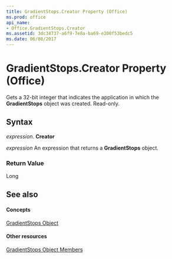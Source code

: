```yaml
---
title: GradientStops.Creator Property (Office)
ms.prod: office
api_name:
- Office.GradientStops.Creator
ms.assetid: 3dc34737-a6f9-7e8a-ba69-e200f53bedc5
ms.date: 06/08/2017
---
```



# GradientStops.Creator Property (Office)

Gets a 32-bit integer that indicates the application in which the **GradientStops** object was created. Read-only.


## Syntax

 _expression_. **Creator**

 _expression_ An expression that returns a **GradientStops** object.


### Return Value

Long


## See also


#### Concepts


[GradientStops Object](gradientstops-object-office.md)
#### Other resources


[GradientStops Object Members](gradientstops-members-office.md)

